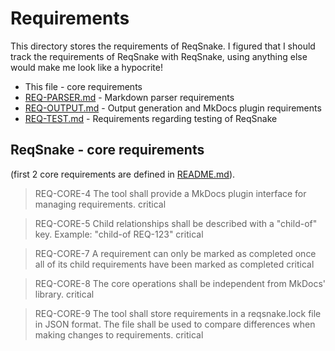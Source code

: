 # Requirements

This directory stores the requirements of ReqSnake. I figured that I should track the requirements of ReqSnake with ReqSnake, using anything else would make me look like a hypocrite!

- This file - core requirements
- [REQ-PARSER.md](./REQ-PARSER.md) - Markdown parser requirements
- [REQ-OUTPUT.md](./REQ-OUTPUT.md) - Output generation and MkDocs plugin requirements
- [REQ-TEST.md](./REQ-TEST.md) - Requirements regarding testing of ReqSnake

## ReqSnake - core requirements

(first 2 core requirements are defined in [README.md](../README.md)).

> REQ-CORE-4
> The tool shall provide a MkDocs plugin interface for managing requirements.
> critical

> REQ-CORE-5
> Child relationships shall be described with a "child-of" key. Example: "child-of REQ-123"
> critical

> REQ-CORE-7
> A requirement can only be marked as completed once all of its child requirements have been marked as completed
> critical

> REQ-CORE-8
> The core operations shall be independent from MkDocs' library.
> critical

> REQ-CORE-9
> The tool shall store requirements in a reqsnake.lock file in JSON format. The file shall be used to compare differences when making changes to requirements.
> critical